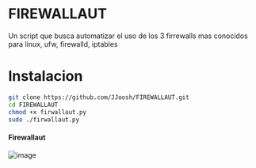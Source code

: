 # FIREWALLAUT
Un script que busca automatizar el uso de los 3 firrewalls mas conocidos para linux, ufw, firewalld, iptables

# Instalacion

```bash
git clone https://github.com/JJoosh/FIREWALLAUT.git
cd FIREWALLAUT
chmod +x firwallaut.py
sudo ./firwallaut.py 
```
#### Firewallaut
![image](https://github.com/JJoosh/FIREWALLAUT/assets/122099216/e815a0bf-2622-4862-a295-5b6ca2484040)

